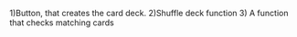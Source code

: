
1)Button, that creates the card deck.
2)Shuffle deck function
3) A function that checks matching cards
